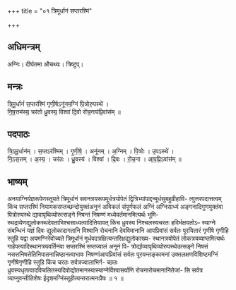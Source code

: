 +++
title = "०१ त्रिमूर्धानं सप्तरश्मिं"

+++
## अधिमन्त्रम्
अग्निः। दीर्घतमा औचथ्यः। त्रिष्टुप्।

## मन्त्रः
त्रि॒मू॒र्धानं॑ स॒प्तर॑श्मिं गृणी॒षेऽनू॑नम॒ग्निं पि॒त्रोरु॒पस्थे॑ ।  
नि॒ष॒त्तम॑स्य॒ चर॑तो ध्रु॒वस्य॒ विश्वा॑ दि॒वो रो॑च॒नाप॑प्रि॒वांस॑म् ॥

## पदपाठः
त्रि॒ऽमू॒र्धान॑म् । स॒प्तऽर॑श्मिम् । गृ॒णी॒षे॒ । अनू॑नम् । अ॒ग्निम् । पि॒त्रोः । उ॒पऽस्थे॑ ।  
नि॒ऽस॒त्तम् । अ॒स्य॒ । चर॑तः । ध्रु॒वस्य॑ । विश्वा॑ । दि॒वः । रो॒च॒ना । आ॒प॒प्रि॒ऽवांस॑म् ॥

## भाष्यम्
अनयाग्निर्यज्ञरूपेणस्तूयते त्रिमूर्धानं सवनत्रयरूपमूर्धत्रयोपेतं द्वित्रिभ्यांपाद्दन्मूर्धसुबहुव्रीहावि- त्युत्तरपदात्तत्वम् किंच सप्तरश्मिं नियामकसप्तच्छन्दोयुक्तंअनूनं अविकलं संपूर्णफलं अग्निं अग्निसाध्यं अङ्गनादिगुणयुक्तंवा पित्रोरुपस्थे द्यावापृथिव्योरुत्सङ्गे निषन्तं निषण्णं मध्येवर्तमानमित्यर्थः भूमि- स्थद्रव्येणद्युलोकस्थदेवताभिश्चसाध्यत्वादितियावत् किंच ध्रुवस्य निश्चलस्यचरतः हविर्भक्षयतोऽ– स्याग्नेः संबन्धिनं यज्ञं दिवः द्युलोकादागतानि विश्वानि रोचनानि देवविमानानि आपप्रिवांसं सर्वतः पूरयितारं गृणीषे गृणीहि स्तुहि यद्वा अयमग्निरेवोच्यते त्रिमूर्धानं मूर्धवदत्रक्षित्यन्तरिक्षद्युलोकाख्य- स्थानत्रयोपेतं लोकत्रयव्याप्तमित्यर्थः गार्हपत्यादिस्थानत्रयवर्तिनंवा सप्तरश्मिं सप्तज्वालं अनूनं पि- त्रोर्द्याव्यापृथिव्योरुपस्थेउत्सङ्गे निषत्तं नसत्तनिषत्तेतिनिपातनान्निष्ठानत्वाभावः निषण्णंआपप्रिवांसं सर्वतः पूरयन्तङ्कामनां उक्तलक्षणविशिष्टमग्निं गृणीषेगृणीहि स्तुहि किंच चरतः सर्वत्रज्वालाभिर्ग- च्छतः ध्रुवस्यधृतत्वादविचलितस्यदिवोद्योतमानस्यास्याग्नेर्विश्वासर्वाणि रोचनारोचमानानितेजां- सि सर्वत्र व्याप्नुवन्तीतिशेषः ईदृशमग्निंस्तुहीत्यन्तरात्मनःप्रैषः ॥ १ ॥